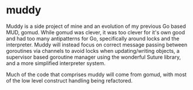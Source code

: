 # muddy
Muddy is a side project of mine and an evolution of my previous Go based MUD,
gomud. While gomud was clever, it was too clever for it's own good and had
too many antipatterns for Go, specifically around locks and the interpreter.
Muddy will instead focus on correct message passing between goroutines via
channels to avoid locks when updating/writing objects, a supervisor based
goroutine manager using the wonderful Suture library, and a more simplified
interpreter system.

Much of the code that comprises muddy will come from gomud, with most of the
low level construct handling being refactored.
